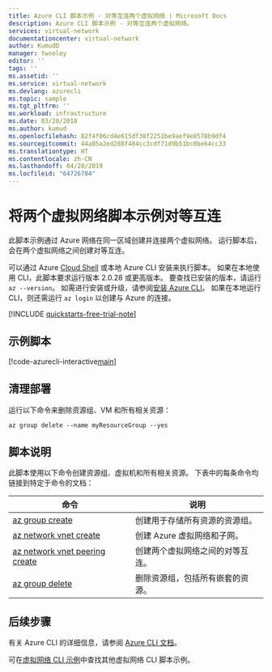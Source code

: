 ```yaml
---
title: Azure CLI 脚本示例 - 对等互连两个虚拟网络 | Microsoft Docs
description: Azure CLI 脚本示例 - 对等互连两个虚拟网络。
services: virtual-network
documentationcenter: virtual-network
author: KumudD
manager: twooley
editor: ''
tags: ''
ms.assetid: ''
ms.service: virtual-network
ms.devlang: azurecli
ms.topic: sample
ms.tgt_pltfrm: ''
ms.workload: infrastructure
ms.date: 03/20/2018
ms.author: kumud
ms.openlocfilehash: 82f4f06cd4e615df38f2251be9aef9e8578b9df4
ms.sourcegitcommit: 44a85a2ed288f484cc3cdf71d9b51bc0be64cc33
ms.translationtype: HT
ms.contentlocale: zh-CN
ms.lasthandoff: 04/28/2019
ms.locfileid: "64726784"
---
```

# <a name="peer-two-virtual-networks-script-sample"></a>将两个虚拟网络脚本示例对等互连

此脚本示例通过 Azure 网络在同一区域创建并连接两个虚拟网络。 运行脚本后，会在两个虚拟网络之间创建对等互连。

可以通过 Azure [Cloud Shell](https://shell.azure.com/bash) 或本地 Azure CLI 安装来执行脚本。 如果在本地使用 CLI，此脚本要求运行版本 2.0.28 或更高版本。 要查找已安装的版本，请运行 `az --version`。 如需进行安装或升级，请参阅[安装 Azure CLI](/cli/azure/install-azure-cli)。 如果在本地运行 CLI，则还需运行 `az login` 以创建与 Azure 的连接。

[!INCLUDE [quickstarts-free-trial-note](../../../includes/quickstarts-free-trial-note.md)]


## <a name="sample-script"></a>示例脚本

[!code-azurecli-interactive[main](../../../cli_scripts/virtual-network/peer-two-virtual-networks/peer-two-virtual-networks.sh "Peer two networks")]

## <a name="clean-up-deployment"></a>清理部署 

运行以下命令来删除资源组、VM 和所有相关资源：

```azurecli
az group delete --name myResourceGroup --yes
```

## <a name="script-explanation"></a>脚本说明

此脚本使用以下命令创建资源组、虚拟机和所有相关资源。 下表中的每条命令均链接到特定于命令的文档：

| 命令 | 说明 |
|---|---|
| [az group create](/cli/azure/group) | 创建用于存储所有资源的资源组。 |
| [az network vnet create](/cli/azure/network/vnet) | 创建 Azure 虚拟网络和子网。 |
| [az network vnet peering create](/cli/azure/network/vnet/peering) | 创建两个虚拟网络之间的对等互连。  |
| [az group delete](/cli/azure/vm/extension) | 删除资源组，包括所有嵌套的资源。 |

## <a name="next-steps"></a>后续步骤

有关 Azure CLI 的详细信息，请参阅 [Azure CLI 文档](https://docs.microsoft.com/cli/azure)。

可在[虚拟网络 CLI 示例](../cli-samples.md)中查找其他虚拟网络 CLI 脚本示例。
